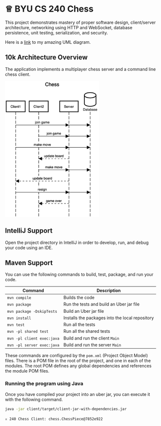 # ♕ BYU CS 240 Chess

This project demonstrates mastery of proper software design, client/server architecture, networking using HTTP and WebSocket, database persistence, unit testing, serialization, and security.

Here is a [link](https://sequencediagram.org/index.html?presentationMode=readOnly#initialData=IYYwLg9gTgBAwgGwJYFMB2YBQAHYUxIhK4YwDKKUAbpTngUSWDAIIIIXWEoDOd+hYsFIARYGGAsQIXnwAm44ACNgPFDDlLMmAOZQIAV2wwAxGmBUAnjABKKHUh5go4pBDSmA7gAskYFJiIqKQAtAB85JQ0UABcMADaAAoA8mQAKgC6MAD0BmpQADpoAN55lOYAtigANDC4PDye0HK1KBXASAgAvpic0TDhrOx93DxxUPaO-lAAFGVQlTV1qo3Nre2dAJRFNgCiAOIAkuk2LGmHyQByZLs2AGqHcLuYbBxRowMRYhJSMg1xOhQYAAqvk5vlFptMN9JNJZJ8NEo4jcADK7OBpGDzRYwABm+gqWPy0MUv3hIUGrxGfziaAM7Bew3efwRMLJ-xgIAm4hQoMo4PKwCqtXqqygcihbLhDQRmjih2ut0x2KFS1FTXF6w6CBgCrSySJtCpzN4rNJ0rGnO5-hYBjA3gFC1VkvNfx4sqRusVNmVENVtWAdu8aQgAGt0F79TBA-aST8LQNKUyuDTo0GQ+G0Iy3inTRSIn1KHEY8Gw+helFKImIkF0GA4gAmAAMTaKxRLGfQPXQcm0ekMxhM0GEgJgKIgDg8Jh8fgCtdCBcrsQSKXSWWyagabjQbZVwuWDQ1ch6hdgSZzVFGcQQE6QaEdixFKyP2zQKOSR29DyeZGz1LzXyurIMSAiCYJ7igLrxm6HowMiuxohihpOlUeIEshMBxrCMH5kMF4fHEEF-ia7qDFKMFxFyKA8ra9oPs6WHsqRESaHBCo3D6ab2p2Hh6gaJaMQmuHGrm7rFumZZZiJl4srhp5wVxpaZhW1BVrh87MI2LZth2kk9NoPZ9voRimHoKARuOOiGMw06+P4gTIHWCKnnE8QiAhuxpLs66bjw25FLpynyee-5iWOE7WTMgXoK+777MkwJpBx367L+0kfGRQEynEcgoAgQIoLRDrRWgUHYeSLFKApewALLJHcuyKTxMAAGI2MkNWKZgrG4eR8JxGkNjAs8fUysJyYyaaA1Dc86WyYM8nTcNKn9OpjmkANUAGCgRTNk2BloL2ujGYOExyGOUwwPsqrurZs4OcEzALUurn7J5646KqAUSUFS4InNU0XU411VDwUU-TFRQg7wKJTP+xGiWa0H9TAoFFTx4PcZJZVMbB8GIZiJWtehAmjaRIUkQpJUI5NzEwGTCmgdDYMlTjQmVQpqLopin2g617WddDMKCThFOIwCqqw04NMZc9qmwBLVRS1gwWDBpCnQ8rbZ7d2h1GQOpjYAYUDYPl8DWuo0NeHZc7rU9i7y65q6ZDkvM7eYEM7iUbuXKqJ5-WLtMKVRPLM5jSnoMUPt+1CAN0wzIFAujknhzxbM4Rz+Pc01knExAhKk1l5MRHHVOeyLFWIpzHlIdHqFtR1V2qsLDPjfhLK0vSCAy7JgHI9l5vUf40Op5JUeqr7VRdOnlesfK3o8xPqqRgaQuKBXY2BwRMCDctpdyX9S3PKrNZ2wpu+7NrLb6YZx0GyYlh5TengwAAUhAd5N6hJhKAgoChg9JyctohO0Sh9L6HssaZjbBpOAEAbxQFqG7Q4Ih-by3+hNbeAArD+aAR4lWKLA+B0BajQxQdPHuAF6ZF0ZknT2o9MwzzGpncgNdCae35o3Qu-di54VCmXKB5ZW4sK5rXVUKDOGdTdi3Ghbd+GKxQCgjedM56sIJvAO2cCEGSNRuIkQyjqx8MpnEIh2jkg2BgHSBk+8+7lQHu-O8+DPaEM0cQxBuiqjkKYSoqq88OLsMEfeFxj0tHQGnivDxij9HCKMeLHeM1KF00WvE5awVT6PXPgk2+-YTImD0MAawiBqKwGANgU2hBXDuGtvddWwCiwJHcmiLy65NArTUiXTBHcNB5QKiIAAQjMV8cA0QsBsIkpGdiwoTAqBAGgMJBkGMGKo2q9VGrzHdA3TqfIoCLJYSshqOdMwbIFl1GJyzdh1QOczNC+cv4oBkTwjB7dAYX3GXUhWKTj4B3SU5I+mBDJAA) to my amazing UML diagram.
## 10k Architecture Overview

The application implements a multiplayer chess server and a command line chess client.

[![Sequence Diagram](10k-architecture.png)](https://sequencediagram.org/index.html#initialData=C4S2BsFMAIGEAtIGckCh0AcCGAnUBjEbAO2DnBElIEZVs8RCSzYKrgAmO3AorU6AGVIOAG4jUAEyzAsAIyxIYAERnzFkdKgrFIuaKlaUa0ALQA+ISPE4AXNABWAexDFoAcywBbTcLEizS1VZBSVbbVc9HGgnADNYiN19QzZSDkCrfztHFzdPH1Q-Gwzg9TDEqJj4iuSjdmoMopF7LywAaxgvJ3FC6wCLaFLQyHCdSriEseSm6NMBurT7AFcMaWAYOSdcSRTjTka+7NaO6C6emZK1YdHI-Qma6N6ss3nU4Gpl1ZkNrZwdhfeByy9hwyBA7mIT2KAyGGhuSWi9wuc0sAI49nyMG6ElQQA)

## IntelliJ Support

Open the project directory in IntelliJ in order to develop, run, and debug your code using an IDE.

## Maven Support

You can use the following commands to build, test, package, and run your code.

| Command                    | Description                                     |
| -------------------------- | ----------------------------------------------- |
| `mvn compile`              | Builds the code                                 |
| `mvn package`              | Run the tests and build an Uber jar file        |
| `mvn package -DskipTests`  | Build an Uber jar file                          |
| `mvn install`              | Installs the packages into the local repository |
| `mvn test`                 | Run all the tests                               |
| `mvn -pl shared test`     | Run all the shared tests                        |
| `mvn -pl client exec:java` | Build and run the client `Main`                 |
| `mvn -pl server exec:java` | Build and run the server `Main`                 |

These commands are configured by the `pom.xml` (Project Object Model) files. There is a POM file in the root of the project, and one in each of the modules. The root POM defines any global dependencies and references the module POM files.

### Running the program using Java

Once you have compiled your project into an uber jar, you can execute it with the following command.


```sh
java -jar client/target/client-jar-with-dependencies.jar

♕ 240 Chess Client: chess.ChessPiece@7852e922
```
